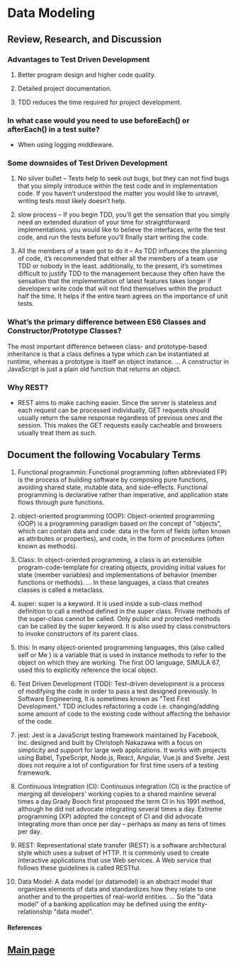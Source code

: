 # Data Modeling

## Review, Research, and Discussion

### Advantages to Test Driven Development

1. Better program design and higher code quality.

2. Detailed project documentation.

3. TDD reduces the time required for project development.

### In what case would you need to use beforeEach() or afterEach() in a test suite?

- When using logging middleware.

### Some downsides of Test Driven Development

1. No silver bullet –
Tests help to seek out bugs, but they can not find bugs that you simply introduce within the test code and in implementation code. If you haven’t understood the matter you would like to unravel, writing tests most likely doesn’t help.

2. slow process –
If you begin TDD, you’ll get the sensation that you simply need an extended duration of your time for straightforward implementations. you would like to believe the interfaces, write the test code, and run the tests before you’ll finally start writing the code.

3. All the members of a team got to do it –
As TDD influences the planning of code, it’s recommended that either all the members of a team use TDD or nobody in the least. additionally, to the present, it’s sometimes difficult to justify TDD to the management because they often have the sensation that the implementation of latest features takes longer if developers write code that will not find themselves within the product half the time. It helps if the entire team agrees on the importance of unit tests.

### What’s the primary difference between ES6 Classes and Constructor/Prototype Classes?

 The most important difference between class- and prototype-based inheritance is that a class defines a type which can be instantiated at runtime, whereas a prototype is itself an object instance. ... A constructor in JavaScript is just a plain old function that returns an object.

### Why REST?

- REST aims to make caching easier. Since the server is stateless and each request can be processed individually, GET requests should usually return the same response regardless of previous ones and the session. This makes the GET requests easily cacheable and browsers usually treat them as such.

## Document the following Vocabulary Terms

1. Functional programmin: Functional programming (often abbreviated FP) is the process of building software by composing pure functions, avoiding shared state, mutable data, and side-effects. Functional programming is declarative rather than imperative, and application state flows through pure functions.

2. object-oriented programming (OOP): Object-oriented programming (OOP) is a programming paradigm based on the concept of "objects", which can contain data and code: data in the form of fields (often known as attributes or properties), and code, in the form of procedures (often known as methods).

3. Class: In object-oriented programming, a class is an extensible program-code-template for creating objects, providing initial values for state (member variables) and implementations of behavior (member functions or methods). ... In these languages, a class that creates classes is called a metaclass.

4. super: super is a keyword. It is used inside a sub-class method definition to call a method defined in the super class. Private methods of the super-class cannot be called. Only public and protected methods can be called by the super keyword. It is also used by class constructors to invoke constructors of its parent class.

5. this: In many object-oriented programming languages, this (also called self or Me ) is a variable that is used in instance methods to refer to the object on which they are working. The first OO language, SIMULA 67, used this to explicitly reference the local object.

6. Test Driven Development (TDD): Test-driven development is a process of modifying the code in order to pass a test designed previously. In Software Engineering, It is sometimes known as "Test First Development." TDD includes refactoring a code i.e. changing/adding some amount of code to the existing code without affecting the behavior of the code.

7. jest: Jest is a JavaScript testing framework maintained by Facebook, Inc. designed and built by Christoph Nakazawa with a focus on simplicity and support for large web applications. It works with projects using Babel, TypeScript, Node.js, React, Angular, Vue.js and Svelte. Jest does not require a lot of configuration for first time users of a testing framework.

8. Continuous Integration (CI): Continuous integration (CI) is the practice of merging all developers' working copies to a shared mainline several times a day.Grady Booch first proposed the term CI in his 1991 method, although he did not advocate integrating several times a day. Extreme programming (XP) adopted the concept of CI and did advocate integrating more than once per day – perhaps as many as tens of times per day.

9. REST: Representational state transfer (REST) is a software architectural style which uses a subset of HTTP. It is commonly used to create interactive applications that use Web services. A Web service that follows these guidelines is called RESTful.

10. Data Model: A data model (or datamodel) is an abstract model that organizes elements of data and standardizes how they relate to one another and to the properties of real-world entities. ... So the "data model" of a banking application may be defined using the entity-relationship "data model".

#### References

## [Main page](https://amjadmesmar.github.io/reading-notes/)
